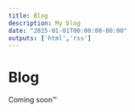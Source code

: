 ```yaml
---
title: Blog
description: My blog
date: "2025-01-01T00:00:00-00:00"
outputs: ['html','rss']
---
```

# Blog 

Coming soon&trade;
